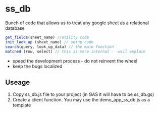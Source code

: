 # ss_db

Bunch of code that allows us to treat any google sheet as a relational database 
```javascript
get_fields(sheet_name) //utility code
init_look_up (sheet_name) // setup code 
search(query, look_up_data) // the main function
matched (row, select) // this is more internal - -will explain
```
* speed the development process - do not reinvent the wheel
* keep the bugs localized

## Useage

1. Copy ss_db.js file to your project (in GAS it will have to be ss_db.gs)
2. Create a client function. You may use the demo_app_ss_db.js as a template
